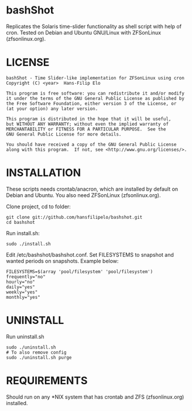 bashShot
=================================
Replicates the Solaris time-slider functionality as shell script with help of cron. Tested on Debian and Ubuntu GNU/Linux with ZFSonLinux (zfsonlinux.org).


LICENSE
=================================
    bashShot - Time Slider-like implementation for ZFSonLinux using cron
    Copyright (C) <year>  Hans-Filip Elo

    This program is free software: you can redistribute it and/or modify
    it under the terms of the GNU General Public License as published by
    the Free Software Foundation, either version 3 of the License, or
    (at your option) any later version.

    This program is distributed in the hope that it will be useful,
    but WITHOUT ANY WARRANTY; without even the implied warranty of
    MERCHANTABILITY or FITNESS FOR A PARTICULAR PURPOSE.  See the
    GNU General Public License for more details.

    You should have received a copy of the GNU General Public License
    along with this program.  If not, see <http://www.gnu.org/licenses/>.

INSTALLATION
=================================
These scripts needs crontab/anacron, which are installed by default on Debian and Ubuntu. You also need ZFSonLinux (zfsonlinux.org). 

Clone project, cd to folder: 

	git clone git://github.com/hansfilipelo/bashshot.git
	cd bashshot

Run install.sh: 

	sudo ./install.sh

Edit /etc/bashshot/bashshot.conf. Set FILESYSTEMS to snapshot and wanted periods on snapshots. Example below: 

	FILESYSTEMS=$(array 'pool/filesystem' 'pool/filesystem')
	frequently="no"
	hourly="no"
	daily="yes"
	weekly="yes"
	monthly="yes"


UNINSTALL
=================================
Run uninstall.sh

	sudo ./uninstall.sh
	# To also remove config
	sudo ./uninstall.sh purge

REQUIREMENTS
=================================
Should run on any *NIX system that has crontab and ZFS (zfsonlinux.org) installed. 

